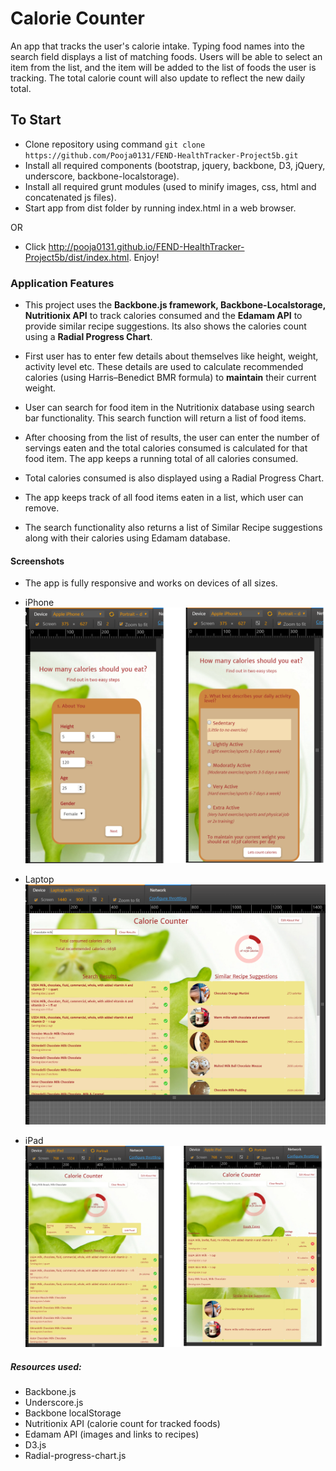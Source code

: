 # Calorie Counter
An app that tracks the user's calorie intake. Typing food names into the search field displays a list of matching foods. Users will be able to select an item from the list, and the item will be added to the list of foods the user is tracking. The total calorie count will also update to reflect the new daily total.


## To Start
* Clone repository using command `git clone https://github.com/Pooja0131/FEND-HealthTracker-Project5b.git`
* Install all required components (bootstrap, jquery, backbone, D3, jQuery, underscore, backbone-localstorage).
* Install all required grunt modules (used to minify images, css, html and concatenated js files).
* Start app from dist folder by running index.html in a web browser.

OR

* Click http://pooja0131.github.io/FEND-HealthTracker-Project5b/dist/index.html. Enjoy!



### Application Features
* This project uses the **Backbone.js framework, Backbone-Localstorage, Nutritionix API** to track calories consumed and the **Edamam API** to provide similar recipe suggestions.
Its also shows the calories count using a **Radial Progress Chart**.

* First user has to enter few details about themselves like height, weight, activity level etc. These details are used to calculate recommended calories (using Harris–Benedict BMR formula) to **maintain** their current weight.

* User can search for food item in the Nutritionix database using search bar functionality. This search function will return a list of food items.

* After choosing from the list of results, the user can enter the number of servings eaten and the total calories consumed is calculated for that food item. The app keeps a running total of all calories consumed.

* Total calories consumed is also displayed using a Radial Progress Chart.

* The app keeps track of all food items eaten in a list, which user can remove.

* The search functionality also returns a list of Similar Recipe suggestions along with their calories using Edamam database.



#### Screenshots

* The app is fully responsive and works on devices of all sizes.

* iPhone
![iPhone](https://github.com/Pooja0131/FEND-HealthTracker-Project5b/blob/master/screenshots/iPhone.png?raw=true "iPhone Screenshot")

* Laptop
![Laptop](https://github.com/Pooja0131/FEND-HealthTracker-Project5b/blob/master/screenshots/Laptop.png?raw=true "Laptop Screenshot")

* iPad
![iPad](https://github.com/Pooja0131/FEND-HealthTracker-Project5b/blob/master/screenshots/iPad.png?raw=true "iPad Screenshot")




##### Resources used:
* Backbone.js
* Underscore.js
* Backbone localStorage
* Nutritionix API (calorie count for tracked foods)
* Edamam API (images and links to recipes)
* D3.js
* Radial-progress-chart.js
